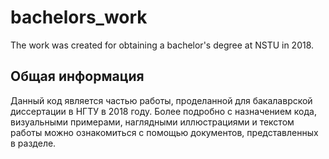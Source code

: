 # bachelors_work
The work was created for obtaining a bachelor's degree at NSTU in 2018.

## Общая информация
Данный код является частью работы, проделанной для бакалаврской диссертации в НГТУ в 2018 году. Более подробно с назначением кода, визуальными примерами, наглядными иллюстрациями и текстом работы можно ознакомиться с помощью документов, представленных в разделе.
